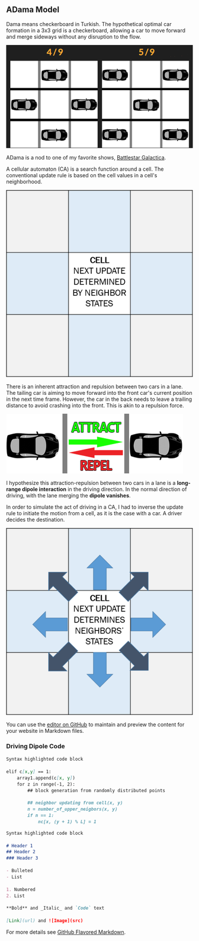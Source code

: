 ## ADama Model

Dama means checkerboard in Turkish. The hypothetical optimal car formation in a 3x3 grid is a checkerboard, allowing a car to move forward and merge sideways without any disruption to the flow. 

<img src="img/1_checker.png" alt="hi" class="inline"/>

ADama is a nod to one of my favorite shows, [Battlestar Galactica](https://www.youtube.com/watch?v=evodPpqb9H4). 

A cellular automaton (CA) is a search function around a cell. The conventional update rule is based on the cell values in a cell's neighborhood.

<img src="img/2_CAupdate.png" alt="hi" class="inline"/>

There is an inherent attraction and repulsion between two cars in a lane. The tailing car is aiming to move forward into the front car's current position in the next time frame. However, the car in the back needs to leave a trailing distance to avoid crashing into the front. This is akin to a repulsion force.

<img src="img/3_drivingAR.png" alt="hi" class="inline"/>

I hypothesize this attraction-repulsion between two cars in a lane is a **long-range dipole interaction** in the driving direction. In the normal direction of driving, with the lane merging the **dipole vanishes**.

In order to simulate the act of driving in a CA, I had to inverse the update rule to initiate the motion from a cell, as it is the case with a car. A driver decides the destination.

<img src="img/4_inverseCA.png" alt="hi" class="inline"/>

You can use the [editor on GitHub](https://github.com/goktu/ADama/edit/gh-pages/index.md) to maintain and preview the content for your website in Markdown files.

### Driving Dipole Code

```markdown
Syntax highlighted code block

elif c[x,y] == 1:
    array1.append(c[x, y])
    for z in range(-1, 2):
        ## block generation from randomly distributed points
        
        ## neighbor updating from cell(x, y)
        n = number_of_upper_neigbors(x, y)
        if n == 1:
            nc[x, (y + 1) % L] = 1  
```

```markdown
Syntax highlighted code block

# Header 1
## Header 2
### Header 3

- Bulleted
- List

1. Numbered
2. List

**Bold** and _Italic_ and `Code` text

[Link](url) and ![Image](src)
```

For more details see [GitHub Flavored Markdown](https://guides.github.com/features/mastering-markdown/).

